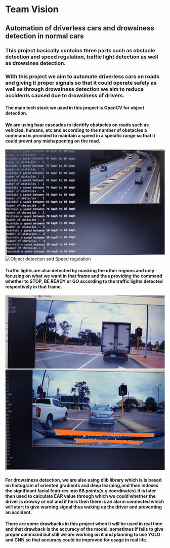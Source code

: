 # Team Vision
## Automation of driverless cars and drowsiness detection in normal cars

### This project basically contains three parts such as obstacle detection and speed regulation, traffic light detection as well as drowsines detection.
### With this project we aim to automate driverless cars on roads and giving it proper signals so that it could operate safely as well as through drowsiness detection we aim to reduce accidents caused due to drowsiness of drivers.

#### The main tech stack we used in this project is OpenCV for object detection. 
#### We are using haar cascades to identify obstacles on roads such as vehicles, humans, etc and according to the number of obstacles a command is provided to maintain a speed in a specific range so that it could prevnt any mishappening on the road.

![Object detection and Speed regulation](Screenshots/pic1.jpg)
![Object detection and Speed regulation](Screenshots/pic2.jpg)

#### Traffic lights are also detected by masking the other regions and only focusing on what we want in that frame and thus providing the command whether to STOP, BE READY or GO according to the traffic lights detected respectively in that frame.

![Traffic light detection](Screenshots/pic4.jpg)
![Traffic light detection](Screenshots/pic3.jpg)

#### For drowsiness detection, we are also using dlib library which is is based on histogram of oriented gradients and deep learning,and then indexes the significant facial features into 68 points(x,y coordinates).It is later then used to calculate EAR value through which we could whether the driver is drowsy or not and if he is then there is an alarm connected which will start to give warning signal thus waking up the driver and preventing an accident.

#### There are some drawbacks in this project when it will be used in real time and that drawback is the accuracy of the model, sometimes if fails to give proper command but still we are working on it and planning to use YOLO and CNN so that accuracy could be improved for usage in real life.

